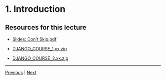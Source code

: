 # 1. Introduction




##  Resources for this lecture

-   [Slides: Don't Skip.pdf](https://python-ds.s3.us-west-1.amazonaws.com/Python-and-Django-Full-Stack-Web-Developer-Bootcamp/Resources/Don't+Skip.pdf)

- [DJANGO_COURSE_1.xx.zip](https://python-ds.s3.us-west-1.amazonaws.com/Python-and-Django-Full-Stack-Web-Developer-Bootcamp/zipfolder/DJANGO_COURSE_1.xx.zip)

- [DJANGO_COURSE_2.xx.zip](https://python-ds.s3.us-west-1.amazonaws.com/Python-and-Django-Full-Stack-Web-Developer-Bootcamp/zipfolder/DJANGO_COURSE_2.xx.zip)


---

[Previous](./README.md) | [Next](./2_Course-Overview-Don't-Skip-this-Lecture!.md)

